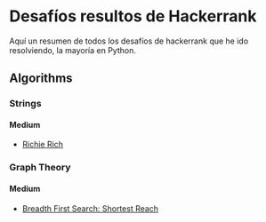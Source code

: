 # Desafíos resultos de Hackerrank
Aquí un resumen de todos los desafíos de hackerrank que he ido resolviendo, la mayoría en Python.


## Algorithms


### Strings
#### Medium

+ [Richie Rich](https://www.hackerrank.com/challenges/richie-rich/problem)

### Graph Theory
#### Medium
+ [Breadth First Search: Shortest Reach](https://www.hackerrank.com/challenges/bfsshortreach/problem)

